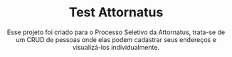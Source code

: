<h1 align="center">Test Attornatus</h1>
<p align="center">Esse projeto foi criado para o Processo Seletivo da Attornatus, trata-se de um CRUD de pessoas onde elas podem cadastrar seus endereços e visualizá-los individualmente.</p>
